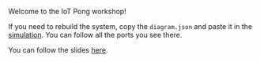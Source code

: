 Welcome to the IoT Pong workshop!

If you need to rebuild the system, copy the `diagram.json` and paste it in the [simulation](https://wokwi.com/projects/new/pi-pico). You can follow all the ports you see there.

You can follow the slides [here](https://niaefeup.github.io/slides/iot-pong/).
